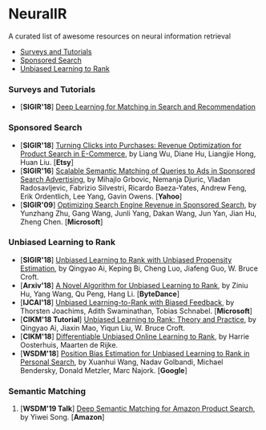 # NeuralIR
A curated list of awesome resources on neural information retrieval

+ [Surveys and Tutorials](./README.md#Surveys-and-Tutorials)
+ [Sponsored Search](./README.md#Sponsored-Search)
+ [Unbiased Learning to Rank](./README.md#Unbiased-Learning-to-Rank)


### Surveys and Tutorials
+ [**SIGIR'18**] [Deep Learning for Matching in Search and Recommendation](https://www.comp.nus.edu.sg/~xiangnan/sigir18-deep.pdf)


### Sponsored Search
+ [**SIGIR'18**] [Turning Clicks into Purchases: Revenue Optimization for Product Search in E-Commerce](http://www.public.asu.edu/~liangwu1/turning-clicks-purchases.pdf), by Liang Wu, Diane Hu, Liangjie Hong, Huan Liu. [**Etsy**]
+ [**SIGIR'16**] [Scalable Semantic Matching of Queries to Ads in Sponsored Search Advertising](https://arxiv.org/pdf/1607.01869.pdf), by Mihajlo Grbovic, Nemanja Djuric, Vladan Radosavljevic, Fabrizio Silvestri, Ricardo Baeza-Yates, Andrew Feng, Erik Ordentlich, Lee Yang, Gavin Owens. [**Yahoo**]
+ [**SIGIR'09**] [Optimizing Search Engine Revenue in Sponsored Search](https://dl.acm.org/citation.cfm?id=1572042), by Yunzhang Zhu, Gang Wang, Junli Yang, Dakan Wang, Jun Yan, Jian Hu, Zheng Chen. [**Microsoft**]

### Unbiased Learning to Rank
+ [**SIGIR'18**] [Unbiased Learning to Rank with Unbiased Propensity Estimation](https://arxiv.org/abs/1804.05938), by Qingyao Ai, Keping Bi, Cheng Luo, Jiafeng Guo, W. Bruce Croft.
+ [**Arxiv'18**] [A Novel Algorithm for Unbiased Learning to Rank](https://arxiv.org/abs/1809.05818), by Ziniu Hu, Yang Wang, Qu Peng, Hang Li. [**ByteDance**]
+ [**IJCAI'18**] [Unbiased Learning-to-Rank with Biased Feedback](https://www.ijcai.org/proceedings/2018/0738.pdf), by Thorsten Joachims, Adith Swaminathan, Tobias Schnabel. [**Microsoft**]
+ [**CIKM'18 Tutorial**] [Unbiased Learning to Rank: Theory and Practice](http://www.cikm2018.units.it/tutorial8.html), by Qingyao Ai, Jiaxin Mao, Yiqun Liu, W. Bruce Croft.
+ [**CIKM'18**] [Differentiable Unbiased Online Learning to Rank](https://staff.fnwi.uva.nl/m.derijke/wp-content/papercite-data/pdf/oosterhuis-differentiable-2018.pdf), by Harrie Oosterhuis, Maarten de Rijke. 
+ [**WSDM'18**] [Position Bias Estimation for Unbiased Learning to Rank in Personal Search](https://static.googleusercontent.com/media/research.google.com/zh-CN//pubs/archive/46485.pdf), by Xuanhui Wang, Nadav Golbandi, Michael Bendersky, Donald Metzler, Marc Najork. [**Google**]


### Semantic Matching
1. [**WSDM'19 Talk**] [Deep Semantic Matching for Amazon Product Search](https://wsdm2019-dapa.github.io/#section-invitedtalk), by Yiwei Song. [**Amazon**]
